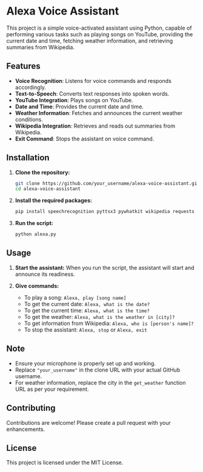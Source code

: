 # Alexa Voice Assistant

This project is a simple voice-activated assistant using Python, capable of performing various tasks such as playing songs on YouTube, providing the current date and time, fetching weather information, and retrieving summaries from Wikipedia.

## Features

- **Voice Recognition**: Listens for voice commands and responds accordingly.
- **Text-to-Speech**: Converts text responses into spoken words.
- **YouTube Integration**: Plays songs on YouTube.
- **Date and Time**: Provides the current date and time.
- **Weather Information**: Fetches and announces the current weather conditions.
- **Wikipedia Integration**: Retrieves and reads out summaries from Wikipedia.
- **Exit Command**: Stops the assistant on voice command.

## Installation

1. **Clone the repository:**
   ```sh
   git clone https://github.com/your_username/alexa-voice-assistant.git
   cd alexa-voice-assistant
   ```

2. **Install the required packages:**
   ```sh
   pip install speechrecognition pyttsx3 pywhatkit wikipedia requests beautifulsoup4
   ```

3. **Run the script:**
   ```sh
   python alexa.py
   ```

## Usage

1. **Start the assistant:**
   When you run the script, the assistant will start and announce its readiness.

2. **Give commands:**
   - To play a song: `Alexa, play [song name]`
   - To get the current date: `Alexa, what is the date?`
   - To get the current time: `Alexa, what is the time?`
   - To get the weather: `Alexa, what is the weather in [city]?`
   - To get information from Wikipedia: `Alexa, who is [person's name]?`
   - To stop the assistant: `Alexa, stop` or `Alexa, exit`

## Note

- Ensure your microphone is properly set up and working.
- Replace `"your_username"` in the clone URL with your actual GitHub username.
- For weather information, replace the city in the `get_weather` function URL as per your requirement.

## Contributing

Contributions are welcome! Please create a pull request with your enhancements.

## License

This project is licensed under the MIT License.
